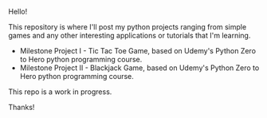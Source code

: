 Hello!

This repository is where I'll post my python projects ranging from simple games and any other interesting applications or tutorials that I'm learning.

- Milestone Project I - Tic Tac Toe Game, based on Udemy's Python Zero to Hero python programming course. 
- Milestone Project II - Blackjack Game, based on Udemy's Python Zero to Hero python programming course.  

This repo is a work in progress.

Thanks!
